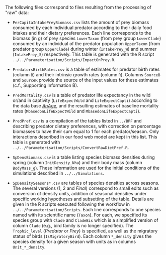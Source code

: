The following files correspond to files resulting from the processing of "raw" data:


* `PerCapitaIntakePreyBiomass.csv` lists the amount of prey biomass consumed by each individual predator according to their daily food intakes and their dietary preferences.
Each line corresponds to the biomass (in g) of prey species `LowerTaxon` (from prey group `LowerClade`) consumed by an individual of the predator population `UpperTaxon` (from predator group `UpperClade`) during winter (`IntakePrey_W`) and summer (`IntakePrey_S`) respectively.
This table is generated with the R script `../../Parameterisation/Scripts/ImpactOnPrey.R`.

* `PredatorsBirthRates.csv` is a table of estimates for predator birth rates (column `B`) and their intrinsic growth rates (column `R`). Columns `SourceB` and `SourceR` provide the source of the input values for these estimates (c.f., Supporting Information B).

* `PredMortality.csv` is a table of predator life expectancy in the wild or/and in captivity (`LifeExpectWild` and `LifeExpectCapti`) according to the data base [*AnAge*](https://genomics.senescence.info/species/), and the resulting estimates of baseline mortality rates (`MbasedonLifeExpectWild` and `MbasedonLifeExpectCapti`).

* `PredPref.csv` is a compilation of the tables listed in `../BPF` and describing predator dietary preferences, with correction on percentage biomasses to have their sum equal to 1 for each predator/season. Only interactions described in our food web model are kept in this list. This table is generated with `../../Parameterisation/Scripts/ConvertRawDietPref.R`.

* `SpDensBiomass.csv` is a table listing species biomass densities during spring (column `InitDensity_Nha`) and their body mass (column `BodyMass_g`). These information are used for the initial conditions of the simulations described in `../../Simulations`.

* `SpDensitySeasons*.csv` are tables of species densities across seasons. The several versions (1, 2 and *Final*) correspond to small edits such as conversion of density units, addition of seasonal densities under specific working hypotheses and subsetting of the table. Details are given in the R scripts executed following the workflow in `../../Parameterisation/Scripts`.
Each line corresponds to one species named with its scientific name (`Taxon`). For each, we specified its species group with `Clade` and `CladeBis` which is a simplified version of column `Clade` (e.g., bird family is no longer specified). The `Trophic_level` (*Predator* or *Prey*) is specified, as well as the migratory status of birds (`IsMigratoryBird`). Each column `*_density` gives the species density for a given season with units as in columns `Unit_*_density`.

